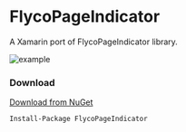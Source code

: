 # FlycoPageIndicator
A Xamarin port of FlycoPageIndicator library.

![example](http://i.imgur.com/NPnl0yy.png?1)

### Download
[Download from NuGet](https://www.nuget.org/packages/FlycoPageIndicator/)
```
Install-Package FlycoPageIndicator
```
